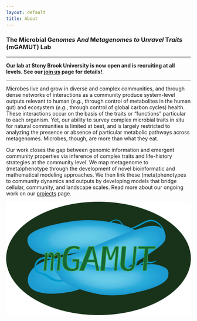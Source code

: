 ```yaml
---
layout: default
title: About
---
```


### The Microbial G*enomes* A*nd* M*etagenomes* *to* U*nravel* T*raits* (mGAMUT) Lab

--------------------------------------------------------------------------------

**Our lab at Stony Brook University is now open and is recruiting at all levels. See our [join us](/join.html) page for details!**. 

--------------------------------------------------------------------------------

Microbes live and grow in diverse and complex communities, and through dense networks of interactions as a community produce system-level outputs relevant to human (*e.g.*, through control of metabolites in the human gut) and ecosystem (*e.g.*, through control of global carbon cycles) health. These interactions occur on the basis of the traits or “functions” particular to each organism. Yet, our ability to survey complex microbial traits in situ for natural communities is limited at best, and is largely restricted to analyzing the presence or absence of particular metabolic pathways across metagenomes. Microbes, though, are more than what they eat. 

Our work closes the gap between genomic information and emergent community properties via inference of complex traits and life-history strategies at the community level. We map metagenome to (meta)phenotype through the development of novel bioinformatic and mathematical modeling approaches. We then link these (meta)phenotypes to community dynamics and outputs by developing models that bridge cellular, community, and landscape scales. Read more about our ongoing work on our [projects](/projects.html) page.

![mGAMUT](/img/mgamut_green_background_round.png)